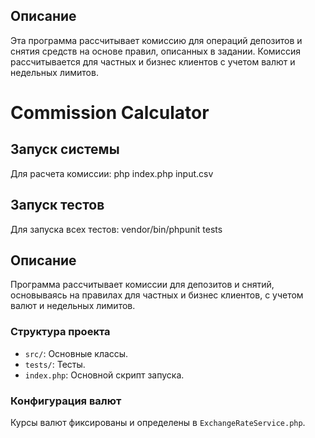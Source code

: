 
## Описание

Эта программа рассчитывает комиссию для операций депозитов и снятия средств на основе правил, описанных в задании. Комиссия рассчитывается для частных и бизнес клиентов с учетом валют и недельных лимитов.
# Commission Calculator

## Запуск системы

Для расчета комиссии:
php index.php input.csv

## Запуск тестов

Для запуска всех тестов:
vendor/bin/phpunit tests

## Описание

Программа рассчитывает комиссии для депозитов и снятий, основываясь на правилах для частных и бизнес клиентов, с учетом валют и недельных лимитов.

### Структура проекта
- `src/`: Основные классы.
- `tests/`: Тесты.
- `index.php`: Основной скрипт запуска.

### Конфигурация валют
Курсы валют фиксированы и определены в `ExchangeRateService.php`.
